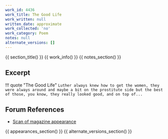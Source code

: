 ```yaml
---
work_id: 4436
work_title: The Good Life
work_written: null
written_date: approximate
work_collected: 'no'
work_category: Poem
notes: null
alternate_versions: []
---
```


{{ section_title() }}
{{ work_info() }}
{{ notes_section() }}
## Excerpt
!!! quote "The Good Life"
    ```
    Luther always knew how to get the women, they
    were always around and maybe a bit on the
    prostitute side but the best of those, you
    know, they really looked good, and on top of...
    ```

## Forum References
- [Scan of magazine appearance](https://bukowskiforum.com/showthread.php?t=7742)

{{ appearances_section() }}
{{ alternate_versions_section() }}